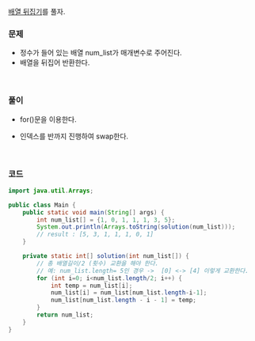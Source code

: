 [배열 뒤집기](https://school.programmers.co.kr/learn/courses/30/lessons/120821)를 풀자. <br>

### 문제
+ 정수가 들어 있는 배열 num_list가 매개변수로 주어진다.
+ 배열을 뒤집어 반환한다.

<br>

###  풀이
+ for()문을 이용한다. 
+ 인덱스를 반까지 진행하여 swap한다.

  <br>

### 코드
```java
import java.util.Arrays;

public class Main {
    public static void main(String[] args) {
        int num_list[] = {1, 0, 1, 1, 1, 3, 5};
        System.out.println(Arrays.toString(solution(num_list)));
        // result : [5, 3, 1, 1, 1, 0, 1]
    }

    private static int[] solution(int num_list[]) {
        // 총 배열길이/2 (횟수) 교환을 해야 한다.
        // 예: num_list.length= 5인 경우 ->  [0] <-> [4] 이렇게 교환한다.
        for (int i=0; i<num_list.length/2; i++) {
            int temp = num_list[i];
            num_list[i] = num_list[num_list.length-i-1];
            num_list[num_list.length - i - 1] = temp;
        }
        return num_list;
    }
}
```
